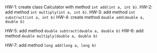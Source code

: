 HW-1: create class Calculator with method `int add(int a, int b)`.
HW-2: add method `int multiply(int a, int b)`.
HW-3: add method `int substruct(int a, int b)`
HW-4: create method `double add(double a, double b)`

HW-5: add method `double subtract(double a, double b)`
HW-6: add method `double multiply(double a, double b)`

HW-7: add method `long add(long a, long b)`
